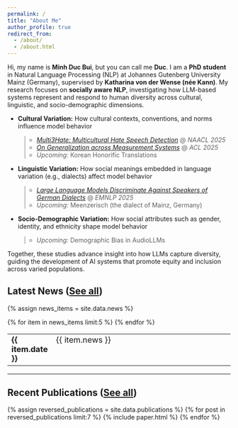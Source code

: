 ```yaml
---
permalink: /
title: "About Me"
author_profile: true
redirect_from: 
  - /about/
  - /about.html
---
```

<style>
/* Tighten spacing */
li > blockquote {
  margin-top: 0.1em !important;
  margin-bottom: 0.1em !important;
  margin-left: 1em !important; /* 👈 add this line to indent */
  border-left: 3px solid #ccc; /* optional: thinner, subtler quote bar */
  padding-left: 0.8em;         /* keeps text away from the bar */
}

/* Optional: make nested list inside quote compact */
li > blockquote > ul {
  margin-top: 0.1em !important;
  margin-bottom: 0.1em !important;
  padding-left: 1em !important;
}

li > blockquote p {
  margin-top: 0 !important;
  margin-bottom: 0.1em !important;
}
</style>


Hi, my name is **Minh Duc Bui**, but you can call me **Duc**. I am a **PhD student** in Natural Language Processing (NLP) at Johannes Gutenberg University Mainz (Germany), supervised by **Katharina von der Wense (née Kann)**. My research focuses on **socially aware NLP**, investigating how LLM-based systems represent and respond to human diversity across cultural, linguistic, and socio-demographic dimensions.

- **Cultural Variation:** How cultural contexts, conventions, and norms influence model behavior 
  > - [*Multi3Hate: Multicultural Hate Speech Detection*](https://aclanthology.org/2025.naacl-long.490/) @ *NAACL 2025*  
  > - [*On Generalization across Measurement Systems*](https://aclanthology.org/2025.acl-long.1032/) @ *ACL 2025*  
  > - *Upcoming:* Korean Honorific Translations

- **Linguistic Variation:** How social meanings embedded in language variation (e.g., dialects) affect model behavior 
  > - [*Large Language Models Discriminate Against Speakers of German Dialects*](https://arxiv.org/abs/2509.13835) @ *EMNLP 2025*  
  > - *Upcoming:* Meenzerisch (the dialect of Mainz, Germany)

- **Socio-Demographic Variation:** How social attributes such as gender, identity, and ethnicity shape model behavior 
  > - *Upcoming:* Demographic Bias in AudioLLMs

Together, these studies advance insight into how LLMs capture diversity, guiding the development of AI systems that promote equity and inclusion across varied populations.


Latest News ([See all](/news/))
------
{% assign news_items = site.data.news %}
<table style="border-collapse: collapse; border:none; font-size:18px;">
  {% for item in news_items limit:5 %}
    <tr>
      <td style="width:20%; border: none; vertical-align:top;">
        <b>{{ item.date }}</b>
      </td>
      <td style="width:80%; border: none; vertical-align:top;">
        {{ item.news }}
      </td>
    </tr>
  {% endfor %}
</table>

---


Recent Publications ([See all](/publications/))
------
{% assign reversed_publications = site.data.publications %}
{% for post in reversed_publications limit:7 %}
{% include paper.html %}
{% endfor %}
